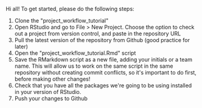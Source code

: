 Hi all! To get started, please do the following steps:

1. Clone the "project_workflow_tutorial"
2. Open RStudio and go to File > New Project. Choose the option to check out a project from version control, and paste in the repository URL
2. Pull the latest version of the repository from Github (good practice for later)
3. Open the "project_workflow_tutorial.Rmd" script
4. Save the RMarkdown script as a new file, adding your initials or a team name. This will allow us to work on the same script in the same repository without creating commit conflicts, so it's important to do first, before making other changes!
5. Check that you have all the packages we're going to be using installed in your version of RStudio.
6. Push your changes to Github
